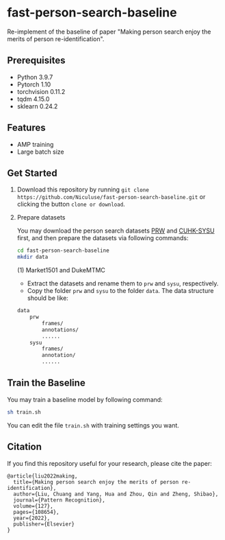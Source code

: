 # fast-person-search-baseline
Re-implement of the baseline of paper "Making person search enjoy the merits of person re-identification".
## Prerequisites
- Python 3.9.7
- Pytorch 1.10
- torchvision 0.11.2
- tqdm 4.15.0
- sklearn 0.24.2
## Features
- AMP training
- Large batch size
## Get Started
1. Download this repository by running `git clone https://github.com/Niculuse/fast-person-search-baseline.git` or clicking the button `clone or download`.

2. Prepare datasets

    You may download the person search datasets [PRW](https://github.com/liangzheng06/PRW-baseline) and [CUHK-SYSU](https://github.com/ShuangLI59/person_search) first, and then prepare the datasets via following commands:
    
    ```bash
    cd fast-person-search-baseline
    mkdir data
    ```
    
    (1) Market1501 and DukeMTMC
    
    * Extract the datasets and rename them to `prw` and `sysu`, respectively.
    * Copy the folder `prw` and `sysu` to the folder `data`. The data structure should be like:
    
    ```bash
    data
        prw
            frames/
            annotations/
            ......
        sysu
            frames/
            annotation/
            ...... 
    ```
   
## Train the Baseline
You may train a baseline model by following command:
```bash
sh train.sh
```
You can edit the file `train.sh` with training settings you want.
## Citation
If you find this repository useful for your research, please cite the paper:

```
@article{liu2022making,
  title={Making person search enjoy the merits of person re-identification},
  author={Liu, Chuang and Yang, Hua and Zhou, Qin and Zheng, Shibao},
  journal={Pattern Recognition},
  volume={127},
  pages={108654},
  year={2022},
  publisher={Elsevier}
}
```

